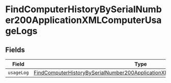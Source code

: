 # FindComputerHistoryBySerialNumber200ApplicationXMLComputerUsageLogs


## Fields

| Field                                                                                                                                                                                 | Type                                                                                                                                                                                  | Required                                                                                                                                                                              | Description                                                                                                                                                                           |
| ------------------------------------------------------------------------------------------------------------------------------------------------------------------------------------- | ------------------------------------------------------------------------------------------------------------------------------------------------------------------------------------- | ------------------------------------------------------------------------------------------------------------------------------------------------------------------------------------- | ------------------------------------------------------------------------------------------------------------------------------------------------------------------------------------- |
| `usageLog`                                                                                                                                                                            | [FindComputerHistoryBySerialNumber200ApplicationXMLComputerUsageLogsUsageLog](../../models/operations/findcomputerhistorybyserialnumber200applicationxmlcomputerusagelogsusagelog.md) | :heavy_minus_sign:                                                                                                                                                                    | N/A                                                                                                                                                                                   |